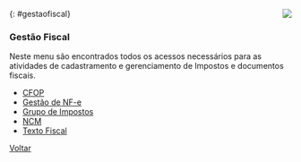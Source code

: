 <a href="http://docs.continentenuvem.com.br/dicas.html#dicas"><img align="right" src="http://docs.continentenuvem.com.br/images/dicas.jpg"></a>



{: #gestaofiscal}

### Gestão Fiscal

Neste menu são encontrados todos os acessos necessários para as atividades de cadastramento e gerenciamento de Impostos e documentos fiscais.

- [CFOP](gestao_fiscal_cfop.md#cadastro)
- [Gestão de NF-e](gestao_fiscal_gestao_nfe.md#gestaonfe)
- [Grupo de Impostos](gestao_fiscal_grupo_impostos.md##grupoimpostos)
- [NCM](gestao_fiscal_ncm.md#cadastro)
- [Texto Fiscal](gestao_fiscal_texto_fiscal.md#cadastro)



[Voltar](index.md)

